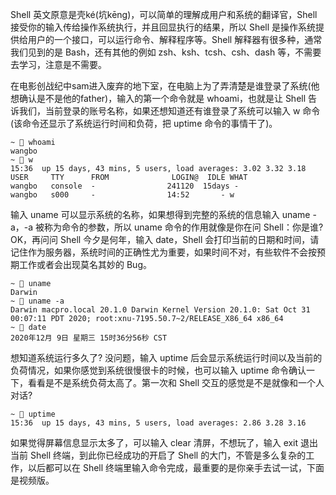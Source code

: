 Shell 英文原意是壳ké(坑kēng)，可以简单的理解成用户和系统的翻译官，Shell 接受你的输入传给操作系统执行，并且回显执行的结果，所以 Shell 是操作系统提供给用户的一个接口，可以运行命令、解释程序等。Shell 解释器有很多种，通常我们见到的是 Bash，还有其他的例如 zsh、ksh、tcsh、csh、dash 等，不需要去学习，注意是不需要。

在电影创战纪中sam进入废弃的地下室，在电脑上为了弄清楚是谁登录了系统(他想确认是不是他的father)，输入的第一个命令就是 whoami，也就是让 Shell 告诉我们，当前登录的账号名称，如果还想知道还有谁登录了系统可以输入 w 命令(该命令还显示了系统运行时间和负荷，把 uptime 命令的事情干了)。

```
~ 🍎 whoami
wangbo
~ 🍎 w
15:36  up 15 days, 43 mins, 5 users, load averages: 3.02 3.32 3.18
USER     TTY      FROM              LOGIN@  IDLE WHAT
wangbo   console  -                241120  15days -
wangbo   s000     -                14:52       - w
```

输入 uname 可以显示系统的名称，如果想得到完整的系统的信息输入 uname -a，-a 被称为命令的参数，所以 uname 命令的作用就像是你在问 Shell：你是谁? OK，再问问 Shell 今夕是何年，输入 date，Shell 会打印当前的日期和时间，请记住作为服务器，系统时间的正确性尤为重要，如果时间不对，有些软件不会按预期工作或者会出现莫名其妙的 Bug。

```
~ 🍎 uname
Darwin
~ 🍎 uname -a
Darwin macpro.local 20.1.0 Darwin Kernel Version 20.1.0: Sat Oct 31 00:07:11 PDT 2020; root:xnu-7195.50.7~2/RELEASE_X86_64 x86_64
~ 🍎 date
2020年12月 9日 星期三 15时36分56秒 CST
```

想知道系统运行多久了? 没问题，输入 uptime 后会显示系统运行时间以及当前的负荷情况，如果你感觉到系统很慢很卡的时候，也可以输入 uptime 命令确认一下，看看是不是系统负荷太高了。第一次和 Shell 交互的感觉是不是就像和一个人对话?

```
~ 🍎 uptime
15:36  up 15 days, 43 mins, 5 users, load averages: 2.86 3.28 3.16
```

如果觉得屏幕信息显示太多了，可以输入 clear 清屏，不想玩了，输入 exit 退出当前 Shell 终端，到此你已经成功的开启了 Shell 的大门，不管是多么复杂的工作，以后都可以在 Shell 终端里输入命令完成，最重要的是你亲手去试一试，下面是视频版。
